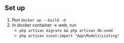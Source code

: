 ## Set up

1. Run `docker up --build -d`
2. In docker container -> web, run
    - `php artisan migrate && php artisan db:seed`
    - `php artisan scout:import "App\Models\Listing"`
